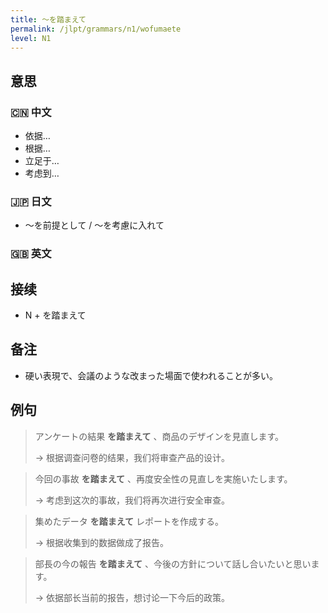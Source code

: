```yaml
---
title: 〜を踏まえて
permalink: /jlpt/grammars/n1/wofumaete
level: N1
---
```


## 意思

### 🇨🇳 中文

- 依据…
- 根据…
- 立足于…
- 考虑到…

### 🇯🇵 日文

- 〜を前提として / 〜を考慮に入れて

### 🇬🇧 英文


## 接续

- N + を踏まえて

## 备注

- 硬い表現で、会議のような改まった場面で使われることが多い。

## 例句

> アンケートの結果 **を踏まえて** 、商品のデザインを見直します。
>
> → 根据调查问卷的结果，我们将审查产品的设计。

> 今回の事故 **を踏まえて** 、再度安全性の見直しを実施いたします。
>
> → 考虑到这次的事故，我们将再次进行安全审查。

> 集めたデータ **を踏まえて** レポートを作成する。
>
> → 根据收集到的数据做成了报告。

> 部長の今の報告 **を踏まえて** 、今後の方針について話し合いたいと思います。
>
> → 依据部长当前的报告，想讨论一下今后的政策。

